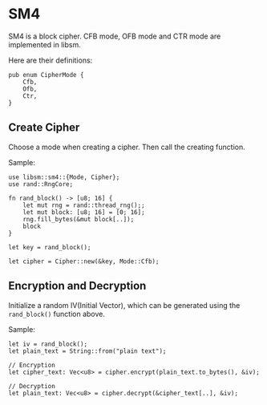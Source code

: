 # SM4

SM4 is a block cipher. CFB mode, OFB mode and CTR mode are implemented in libsm.

Here are their definitions:

```
pub enum CipherMode {
    Cfb,
    Ofb,
    Ctr,
}
```

## Create Cipher

Choose a mode when creating a cipher. Then call the creating function.

Sample:

```
use libsm::sm4::{Mode, Cipher};
use rand::RngCore;

fn rand_block() -> [u8; 16] {
    let mut rng = rand::thread_rng();;
    let mut block: [u8; 16] = [0; 16];
    rng.fill_bytes(&mut block[..]);
    block
}

let key = rand_block();

let cipher = Cipher::new(&key, Mode::Cfb);
```

## Encryption and Decryption

Initialize a random IV(Initial Vector), which can be generated using the `rand_block()` function above.

Sample:

```
let iv = rand_block();
let plain_text = String::from("plain text");

// Encryption
let cipher_text: Vec<u8> = cipher.encrypt(plain_text.to_bytes(), &iv);

// Decryption
let plain_text: Vec<u8> = cipher.decrypt(&cipher_text[..], &iv);
```
